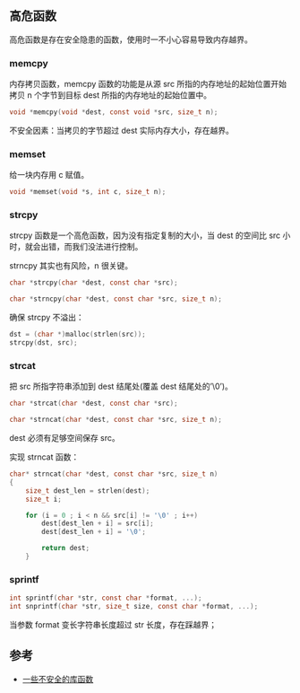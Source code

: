 ## 高危函数

高危函数是存在安全隐患的函数，使用时一不小心容易导致内存越界。

### memcpy

内存拷贝函数，memcpy 函数的功能是从源 src 所指的内存地址的起始位置开始拷贝 n 个字节到目标 dest 所指的内存地址的起始位置中。

```c
void *memcpy(void *dest, const void *src, size_t n);
```

不安全因素：当拷贝的字节超过 dest 实际内存大小，存在越界。

### memset

给一块内存用 c 赋值。

```c
void *memset(void *s, int c, size_t n);
```

### strcpy

strcpy 函数是一个高危函数，因为没有指定复制的大小，当 dest 的空间比 src 小时，就会出错，而我们没法进行控制。

strncpy 其实也有风险，n 很关键。

```c
char *strcpy(char *dest, const char *src);

char *strncpy(char *dest, const char *src, size_t n);
```

确保 strcpy 不溢出：

```c
dst = (char *)malloc(strlen(src));   
strcpy(dst, src);
```

### strcat

把 src 所指字符串添加到 dest 结尾处(覆盖 dest 结尾处的’\0’)。

```c
char *strcat(char *dest, const char *src);

char *strncat(char *dest, const char *src, size_t n);
```

dest 必须有足够空间保存 src。

实现 strncat 函数：

```c
char* strncat(char *dest, const char *src, size_t n)
{
    size_t dest_len = strlen(dest);
    size_t i;

    for (i = 0 ; i < n && src[i] != '\0' ; i++)
        dest[dest_len + i] = src[i];
        dest[dest_len + i] = '\0';

        return dest;
    }
```

### sprintf

```c
int sprintf(char *str, const char *format, ...);
int snprintf(char *str, size_t size, const char *format, ...);
```

当参数 format 变长字符串长度超过 str 长度，存在踩越界；



## 参考

* [一些不安全的库函数](http://wiki.jikexueyuan.com/project/c-advance/unsafelibfun.html)
